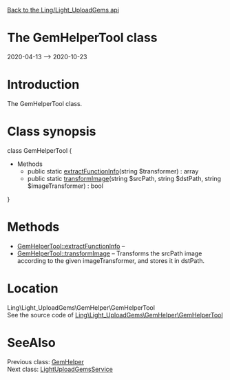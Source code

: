 [Back to the Ling/Light_UploadGems api](https://github.com/lingtalfi/Light_UploadGems/blob/master/doc/api/Ling/Light_UploadGems.md)



The GemHelperTool class
================
2020-04-13 --> 2020-10-23






Introduction
============

The GemHelperTool class.



Class synopsis
==============


class <span class="pl-k">GemHelperTool</span>  {

- Methods
    - public static [extractFunctionInfo](https://github.com/lingtalfi/Light_UploadGems/blob/master/doc/api/Ling/Light_UploadGems/GemHelper/GemHelperTool/extractFunctionInfo.md)(string $transformer) : array
    - public static [transformImage](https://github.com/lingtalfi/Light_UploadGems/blob/master/doc/api/Ling/Light_UploadGems/GemHelper/GemHelperTool/transformImage.md)(string $srcPath, string $dstPath, string $imageTransformer) : bool

}






Methods
==============

- [GemHelperTool::extractFunctionInfo](https://github.com/lingtalfi/Light_UploadGems/blob/master/doc/api/Ling/Light_UploadGems/GemHelper/GemHelperTool/extractFunctionInfo.md) &ndash; 
- [GemHelperTool::transformImage](https://github.com/lingtalfi/Light_UploadGems/blob/master/doc/api/Ling/Light_UploadGems/GemHelper/GemHelperTool/transformImage.md) &ndash; Transforms the srcPath image according to the given imageTransformer, and stores it in dstPath.





Location
=============
Ling\Light_UploadGems\GemHelper\GemHelperTool<br>
See the source code of [Ling\Light_UploadGems\GemHelper\GemHelperTool](https://github.com/lingtalfi/Light_UploadGems/blob/master/GemHelper/GemHelperTool.php)



SeeAlso
==============
Previous class: [GemHelper](https://github.com/lingtalfi/Light_UploadGems/blob/master/doc/api/Ling/Light_UploadGems/GemHelper/GemHelper.md)<br>Next class: [LightUploadGemsService](https://github.com/lingtalfi/Light_UploadGems/blob/master/doc/api/Ling/Light_UploadGems/Service/LightUploadGemsService.md)<br>
